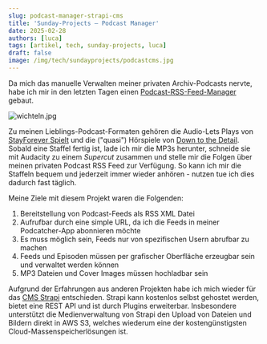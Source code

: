 ```yaml
---
slug: podcast-manager-strapi-cms
title: 'Sunday-Projects – Podcast Manager'
date: 2025-02-28
authors: [luca]
tags: [artikel, tech, sunday-projects, luca]
draft: false
image: /img/tech/sundayprojects/podcastcms.jpg
---
```


Da mich das manuelle Verwalten meiner privaten Archiv-Podcasts nervte, habe ich mir in den letzten Tagen einen [Podcast-RSS-Feed-Manager](https://github.com/LucaNerlich/podcast-manager) gebaut.

![wichteln.jpg](/img/tech/sundayprojects/podcastcms.jpg)

<!--truncate-->

Zu meinen Lieblings-Podcast-Formaten gehören die Audio-Lets Plays von [StayForever Spielt](https://www.stayforever.de/alle-premium-formate-steady-patreon/#spielt) und die ("quasi") Hörspiele von [Down to the Detail](https://downtothedetailpodcast.de). Sobald eine Staffel fertig ist, lade ich mir die MP3s herunter, schneide sie mit Audacity zu einem *Supercut* zusammen und stelle mir die Folgen über meinen privaten Podcast RSS Feed zur Verfügung. So kann ich mir die Staffeln bequem und jederzeit immer wieder anhören - nutzen tue ich dies dadurch fast täglich.

Meine Ziele mit diesem Projekt waren die Folgenden:

1. Bereitstellung von Podcast-Feeds als RSS XML Datei
2. Aufrufbar durch eine simple URL, da ich die Feeds in meiner Podcatcher-App abonnieren möchte
3. Es muss möglich sein, Feeds nur von spezifischen Usern abrufbar zu machen
4. Feeds und Episoden müssen per grafischer Oberfläche erzeugbar sein und verwaltet werden können
5. MP3 Dateien und Cover Images müssen hochladbar sein

Aufgrund der Erfahrungen aus anderen Projekten habe ich mich wieder für das [CMS Strapi](https://strapi.io) entschieden. Strapi kann kostenlos selbst gehostet werden, bietet eine REST API und ist durch Plugins erweiterbar. Insbesondere unterstützt die Medienverwaltung von Strapi den Upload von Dateien und Bildern direkt in AWS S3, welches wiederum eine der kostengünstigsten Cloud-Massenspeicherlösungen ist.
